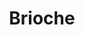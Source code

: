 ---
layout: recette
categories: [recettes]
hidden: true
lang: fr
sitemap: false
title: Brioche
type: boulangerie
withYeast: true
recettes:
  Standard:
    ingredients: 
      - nom: lait
        qte: 30
        unite: gr
      - nom: levure sèche 
        qte: 4
        unite: gr 
      - nom: oeufs
        qte: 3
      - nom: farine blanche
        qte: 250
        unite: gr
        variable: true
      - nom: sucre blanc
        qte: 30
        unite: gr
      - nom: sel
        qte: 6
        unite: gr 
      - nom: beurre
        qte: 130
        unite: gr
    etapes:
      - label: Pétrissage et Pointage (la veille - soir)
        details:
        - Couper le beurre en tout petits dés
        - Dans le récipient de la machine à pain, verser le mélange lait-levure
        - Ajouter les oeufs battus
        - Ajouter la farine
        - Ajouter le sel
        - Ajouter le sucre
        - Ajouter le beurre
        - Lancer le programme "pétrissage seulement"
        - Fleurer le plan de travail
        - Déverser le pâton sur le plan de travail
        - Dégazer
        - Réserver au frais pour au moins 6h
      - label: Façonnage (le lendemain - matin)
        details:
        - Dégazer
        - Replier en son milieu sur la longueur. Répéter trois fois.
        - Laisser une détente de 5 minutes
        - Diviser en neuf pâtons de poids égal
        - Bouler chaque pâton
        - Beurrer le moule
        - Placer dans un moule
        - Laisser reposer 1 heure à 25°C
      - label: Cuisson
        emoji: 🔥
        details:
        - Badigeonner avec un jaune d'oeuf
        - Saupoudrer de sucre en grains
        - Cuire 25 minutes à 180°C
        - Cuire 15 min à 150°C
  Gâche:
    ingredients: 
      - nom: lait
        qte: 50
        unite: gr
      - nom: levure sèche 
        qte: 7
        unite: gr 
      - nom: farine blanche
        qte: 400
        unite: gr
        variable: true
      - nom: oeufs
        qte: 3
      - nom: crème fraîche
        qte: 100
        unite: gr
      - nom: sucre blanc
        qte: 100
        unite: gr
      - nom: sel
        qte: 3
        unite: gr 
      - nom: beurre
        qte: 125
        unite: gr
    etapes:
      - label: Poolish (la veille - soir)
        details:
        - Dans un saladier, verser 50 grammes de farine
        - Ajouter la levure sèche
        - Ajouter le lait à 30°C
        - Mélanger, couvrir et laisser à température ambiante pour la nuit (12h maximum)
      - label: Pétrissage et Pointage (le lendemain - matin)
        details:
        - Dans le récipient de la machine à pain, verser la poolish
        - Ajouter les oeufs battus
        - Ajouter la crème fraîche
        - Ajouter 350 grammes de farine
        - Ajouter le sucre
        - Ajouter le sel
        - Ajouter le beurre (coupé en dés)
        - Lancer le programme "pétrissage seulement" 
        - Déverser le pâton sur le plan de travail
        - Dégazer
        - Réserver au frais jusqu'au lendemain matin (dégazer le soir)
      - label: Façonnage (le surlendemain - matin)
        details:
        - Dégazer
        - Replier en son milieu sur la longueur. Répéter trois fois.
        - Laisser une détente de 5 minutes
        - Diviser en trois pâtons de poids égal
        - Bouler chaque pâton
        - Laisser une détente de 5 minutes
        - Façonner chaque pâton en tresse un peu plus longue que le moule
        - Beurrer le moule
        - Tresser
        - Placer dans un moule à cake
        - Laisser reposer 1 heure à 25°C
      - label: Cuisson
        emoji: 🔥
        details:
        - Badigeonner avec un jaune d'oeuf
        - Cuire 50 minutes à 170°C
  Vendéenne:
    ingredients: 
      - nom: lait
        qte: 75
        unite: gr
      - nom: levure sèche 
        qte: 6
        unite: gr 
      - nom: oeufs
        qte: 2
      - nom: crème liquide
        qte: 20
        unite: gr
      - nom: vanille liquide
        qte: 2
        unite: gr
      - nom: eau de fleur d'oranger
        qte: 10
        unite: gr
      - nom: farine blanche
        qte: 300
        unite: gr
        variable: true
      - nom: sucre blanc
        qte: 50
        unite: gr
      - nom: sel
        qte: 5
        unite: gr 
      - nom: beurre
        qte: 60
        unite: gr
    etapes:
      - label: Pétrissage et Pointage (la veille - soir)
        details:
        - Couper le beurre en tout petits dés
        - Dans le récipient de la machine à pain, verser le mélange lait-levure
        - Ajouter les oeufs battus
        - Ajouter la crème liquide
        - Ajouter la vanille liquide
        - Ajouter l'eau de fleur d'oranger
        - Ajouter la farine
        - Ajouter le sel
        - Ajouter le sucre
        - Ajouter le beurre
        - Lancer le programme "pétrissage seulement"
        - Fleurer le plan de travail
        - Déverser le pâton sur le plan de travail
        - Dégazer
        - Réserver au frais pour au moins 6h
      - label: Façonnage (le lendemain - matin)
        details:
        - Dégazer
        - Replier en son milieu sur la longueur. Répéter trois fois.
        - Laisser une détente de 5 minutes
        - Diviser en trois pâtons de poids égal
        - Bouler chaque pâton
        - Laisser une détente de 5 minutes
        - Façonner chaque pâton en tresse un peu plus longue que le moule
        - Beurrer le moule
        - Tresser
        - Placer dans un moule à cake
        - Laisser reposer 1 heure à 25°C
      - label: Cuisson
        emoji: 🔥
        details:
        - Badigeonner avec un jaune d'oeuf
        - Saupoudrer de sucre en grains
        - Cuire 25 minutes à 180°C
        - Cuire 15 min à 150°C
  Stollen:
    ingredients: 
      - nom: lait
        qte: 150
        unite: gr
      - nom: levure sèche 
        qte: 6
        unite: gr 
      - nom: oeufs
        qte: 2
      - nom: farine T55
        qte: 400
        unite: gr
        variable: true
      - nom: sucre blanc
        qte: 50
        unite: gr
      - nom: sel
        qte: 2
        unite: gr 
      - nom: beurre
        qte: 100
        unite: gr
      - nom: fruits secs
        qte: 150
        unite: gr
      - nom: noix
        qte: 125
        unite: gr
    etapes:
      - label: Pétrissage, Pointage et Façonnage
        details:
        - Couper le beurre en tout petits dés
        - Dans le récipient de la machine à pain, verser le mélange lait-levure
        - Ajouter les oeufs battus
        - Ajouter la farine
        - Ajouter le sel
        - Ajouter le sucre
        - Ajouter le beurre
        - Lancer le programme "pétrissage seulement"
        - Après 10 minutes, ajouter les fruits secs et les noix
        - Fleurer le plan de travail
        - Déverser le pâton sur le plan de travail
        - Replier le pâton sur lui même cinq fois 
        - Allonger le pâton un peu
        - Laisser reposer 1 heure à 25°C
      - label: Cuisson
        emoji: 🔥
        details:
        - Cuire 30 minutes à 180°C
        - Badigeonner de beurre fondu
        - Saupoudrer de sucre glace
  Pulla:
    ingredients: 
      - nom: lait
        qte: 250
        unite: gr
      - nom: levure sèche 
        qte: 7
        unite: gr 
      - nom: farine T55
        qte: 350
        unite: gr
        variable: true
      - nom: cardamome
        qte: 8
        unite: gr
      - nom: sucre blanc
        qte: 60
        unite: gr
      - nom: sel
        qte: 4
        unite: gr 
      - nom: beurre
        qte: 75
        unite: gr
    etapes:
      - label: Pétrissage et Pointage  (la veille - soir)
        details:
        - Couper le beurre en tout petits dés
        - Dans le récipient de la machine à pain, verser le mélange lait-levure
        - Ajouter la farine et le cardamome
        - Ajouter le sucre
        - Ajouter le sel
        - Ajouter le beurre
        - Lancer le programme "pétrissage seulement"
        - Fleurer le plan de travail
        - Déverser le pâton sur le plan de travail
        - Dégazer
        - Réserver au frais pour au moins 6h
      - label: Façonnage (le lendemain - matin)
        details:
        - Dégazer
        - Replier en son milieu sur la longueur. Répéter trois fois.
        - Laisser une détente de 5 minutes
        - Diviser en trois pâtons de poids égal
        - Bouler chaque pâton
        - Laisser une détente de 5 minutes
        - Façonner chaque pâton en tresse un peu plus longue que le moule
        - Beurrer le moule
        - Tresser
        - Placer dans un moule à cake
        - Laisser reposer 1 heure à 25°C
      - label: Cuisson
        emoji: 🔥
        details:
        - Badigeonner avec un jaune d'oeuf
        - Saupoudrer de sucre en grains
        - Cuire 30 minutes à 180°C
---